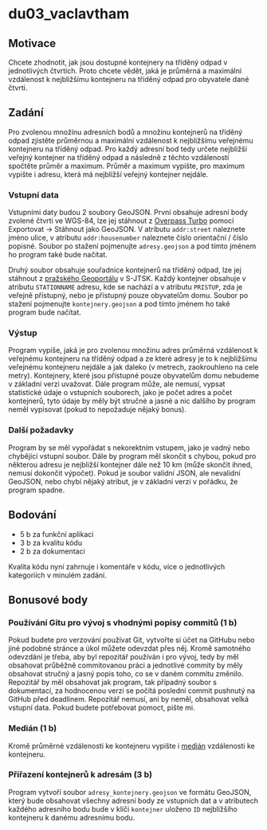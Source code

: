 # du03_vaclavtham

## Motivace
Chcete zhodnotit, jak jsou dostupné kontejnery na tříděný odpad v jednotlivých
čtvrtích. Proto chcete vědět, jaká je průměrná a maximální vzdálenost k
nejbližšímu kontejneru na tříděný odpad pro obyvatele dané čtvrti.

## Zadání
Pro zvolenou množínu adresních bodů a množinu kontejnerů na tříděný odpad
zjistěte průměrnou a maximální vzdálenost k nejbližšímu veřejnému kontejneru na
tříděný odpad. Pro každý adresní bod tedy určete nejbližší veřejný kontejner na
tříděný odpad a následně z těchto vzdáleností spočtěte průměr a maximum. Průměr
a maximum vypište, pro maximum vypište i adresu, která má nejbližší veřejný
kontejner nejdále. 

### Vstupní data
Vstupními daty budou 2 soubory GeoJSON. První obsahuje adresní body zvolené
čtvrti ve WGS-84, lze jej stáhnout z [Overpass
Turbo](http://overpass-turbo.eu/s/11rE) pomocí Exportovat -> Stáhnout jako
GeoJSON. V atributu `addr:street` naleznete jméno ulice, v atributu
`addr:housenumber` naleznete číslo orientační / číslo popisné. Soubor po stažení
pojmenujte `adresy.geojson` a pod tímto jménem ho program také bude načítat.

Druhý soubor obsahuje souřadnice kontejnerů na tříděný odpad, lze jej stáhnout z
[pražského Geoportálu](https://www.geoportalpraha.cz/cs/data/otevrena-data/8726EF0E-0834-463B-9E5F-FE09E62D73FB)
v S-JTSK. Každý kontejner obsahuje v atributu `STATIONNAME` adresu, kde se
nachází a v atributu `PRISTUP`, zda je veřejně přístupný, nebo je přístupný
pouze obyvatelům domu. Soubor po stažení pojmenujte `kontejnery.geojson` a pod
tímto jménem ho také program bude načítat.

### Výstup
Program vypíše, jaká je pro zvolenou množinu adres průměrná vzdálenost k
veřejnému kontejneru na tříděný odpad a ze které adresy je to k nejbližšímu
veřejnému kontejneru nejdále a jak daleko (v metrech, zaokrouhleno na cele
metry). Kontejnery, které jsou přístupné pouze obyvatelům domu nebudeme v
základní verzi uvažovat. Dále program může, ale nemusí, vypsat statistické
údaje o vstupních souborech, jako je počet adres a počet kontejnerů, tyto údaje
by měly být stručné a jasné a nic dalšího by program neměl vypisovat (pokud to
nepožaduje nějaký bonus).
### Další požadavky
Program by se měl vypořádat s nekorektním vstupem, jako je vadný nebo chybějící
vstupní soubor. Dále by program měl skončit s chybou, pokud pro některou adresu
je nejbližší kontejner dále než 10 km (může skončit ihned, nemusí dokončit
výpočet). Pokud je soubor validní JSON, ale nevalidní GeoJSON, nebo chybí nějaký
atribut, je v základní verzi v pořádku, že program spadne. 

## Bodování
 * 5 b za funkční aplikaci
 * 3 b za kvalitu kódu
 * 2 b za dokumentaci

Kvalita kódu nyní zahrnuje i komentáře v kódu, více o jednotlivých kategoriích v
minulém zadání.

## Bonusové body

### Používání Gitu pro vývoj s vhodnými popisy commitů (1 b)
Pokud budete pro verzování používat Git, vytvořte si účet na GitHubu nebo jiné
podobné stránce a úkol můžete odevzdat přes něj. Kromě samotného odevzdání je
třeba, aby byl repozitář používán i pro vývoj, tedy by měl obsahovat průběžně
commitovanou práci a jednotlivé commity by měly obsahovat stručný a jasný popis
toho, co se v daném commitu změnilo. Repozitář by měl obsahovat jak program, tak
případný soubor s dokumentací, za hodnocenou verzi se počítá poslední commit
pushnutý na GitHub před deadlinem. Repozitář nemusí, ani by neměl, obsahovat
velká vstupní data.  Pokud budete potřebovat pomoct, pište mi.

### Medián (1 b)
Kromě průměrné vzdálenosti ke kontejneru vypište i [medián](https://cs.wikipedia.org/wiki/Medi%C3%A1n) vzdálenosti ke kontejneru. 

### Přiřazení kontejnerů k adresám (3 b)
Program vytvoří soubor `adresy_kontejnery.geojson` ve formátu GeoJSON, který
bude obsahovat všechny adresní body ze vstupních dat a v atributech každého
adresního bodu bude v klíči `kontejner` uloženo `ID` nejbližšího kontejneru k
danému adresnímu bodu.  

